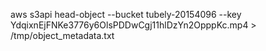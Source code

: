 aws s3api head-object --bucket tubely-20154096 --key YdqixnEjFNKe3776y6OlsPDDwCgj11hlDzYn2OpppKc.mp4 > /tmp/object_metadata.txt